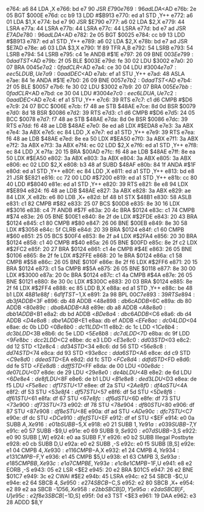 e764: a6 84        LDA    ,X
e766: bd e7 90     JSR    $E790
e769: 96 ad        LDA    <$AD
e76b: 2e 05        BGT    $000E
e76d: cc b9 13     LDD    #$B913
e770: ed a1        STD    ,Y++
e772: a6 01        LDA    $1,X
e774: bd e7 90     JSR    $E790
e777: a6 02        LDA    $2,X
e779: 44           LSRA
e77a: 44           LSRA
e77b: 44           LSRA
e77c: 44           LSRA
e77d: bd e7 ad     JSR    $E7AD
e780: 96 ad        LDA    <$AD
e782: 2e 05        BGT    $0025
e784: cc b9 13     LDD    #$B913
e787: ed a1        STD    ,Y++
e789: a6 02        LDA    $2,X
e78b: bd e7 ad     JSR    $E7AD
e78e: a6 03        LDA    $3,X
e790: 1f 89        TFR    A,B
e792: 54           LSRB
e793: 54           LSRB
e794: 54           LSRB
e795: c4 1e        ANDB   #$1E
e797: 26 09        BNE    $003E
e799: 0d ad        TST    <$AD
e79b: 2f 05        BLE    $003E
e79d: fe 30 02     LDU    $3002
e7a0: 20 07        BRA    $0045
e7a2: 0f ad        CLR    <$AD
e7a4: ce 30 04     LDU    #$3004
e7a7: ee c5        LDU    B,U
e7a9: 0a ad        DEC    <$AD
e7ab: ef a1        STU    ,Y++
e7ad: 48           ASLA
e7ae: 84 1e        ANDA   #$1E
e7b0: 26 09        BNE    $0057
e7b2: 0d ad        TST    <$AD
e7b4: 2f 05        BLE    $0057
e7b6: fe 30 02     LDU    $3002
e7b9: 20 07        BRA    $005E
e7bb: 0f ad        CLR    <$AD
e7bd: ce 30 04     LDU    #$3004
e7c0: ee c6        LDU    A,U
e7c2: 0a ad        DEC    <$AD
e7c4: ef a1        STU    ,Y++
e7c6: 39           RTS
e7c7: c1 d6        CMPB   #$D6
e7c9: 24 07        BCC    $006E
e7cb: f7 48 ae     STB    $48AE
e7ce: 8d 0d        BSR    $0079
e7d0: 8d 18        BSR    $0086
e7d2: 39           RTS
e7d3: c1 d6        CMPB   #$D6
e7d5: 24 05        BCC    $0078
e7d7: f7 48 ae     STB    $48AE
e7da: 8d 0e        BSR    $0086
e7dc: 39           RTS
e7dd: f6 48 ae     LDB    $48AE
e7e0: 8e ed a8     LDX    #$EDA8
e7e3: 3a           ABX
e7e4: 3a           ABX
e7e5: ec 84        LDD    ,X
e7e7: ed a1        STD    ,Y++
e7e9: 39           RTS
e7ea: f6 48 ae     LDB    $48AE
e7ed: 8e ea 50     LDX    #$EA50
e7f0: 3a           ABX
e7f1: 3a           ABX
e7f2: 3a           ABX
e7f3: 3a           ABX
e7f4: ec 02        LDD    $2,X
e7f6: ed a1        STD    ,Y++
e7f8: ec 84        LDD    ,X
e7fa: 20 15        BRA    $00AD
e7fc: f6 48 ae     LDB    $48AE
e7ff: 8e ea 50     LDX    #$EA50
e802: 3a           ABX
e803: 3a           ABX
e804: 3a           ABX
e805: 3a           ABX
e806: ec 02        LDD    $2,X
e808: b3 48 af     SUBD   $48AF
e80b: 84 1f        ANDA   #$1F
e80d: ed a1        STD    ,Y++
e80f: ec 84        LDD    ,X
e811: ed a1        STD    ,Y++
e813: bd e8 21     JSR    $E821
e816: cc 72 00     LDD    #$7200
e819: ed a1        STD    ,Y++
e81b: cc 80 40     LDD    #$8040
e81e: ed a1        STD    ,Y++
e820: 39           RTS
e821: 8e e8 94     LDX    #$E894
e824: f6 48 ae     LDB    $48AE
e827: 3a           ABX
e828: 3a           ABX
e829: ae 84        LDX    ,X
e82b: e6 80        LDB    ,X+
e82d: bf 48 b1     STX    $48B1
e830: 58           ASLB
e831: c1 82        CMPB   #$82
e833: 25 07        BCS    $00D8
e835: 8e 30 16     LDX    #$3016
e838: c4 7f        ANDB   #$7F
e83a: 20 4c        BRA    $0124
e83c: c1 74        CMPB   #$74
e83e: 26 05        BNE    $00E1
e840: 8e 2f de     LDX    #$2FDE
e843: 20 43        BRA    $0124
e845: c1 80        CMPB   #$80
e847: 26 06        BNE    $00EB
e849: 8e 30 58     LDX    #$3058
e84c: 5f           CLRB
e84d: 20 39        BRA    $0124
e84f: c1 60        CMPB   #$60
e851: 25 05        BCS    $00F4
e853: 8e 2f a4     LDX    #$2FA4
e856: 20 30        BRA    $0124
e858: c1 40        CMPB   #$40
e85a: 26 05        BNE    $00FD
e85c: 8e 2f c2     LDX    #$2FC2
e85f: 20 27        BRA    $0124
e861: c1 4e        CMPB   #$4E
e863: 26 05        BNE    $0106
e865: 8e 2f fe     LDX    #$2FFE
e868: 20 1e        BRA    $0124
e86a: c1 58        CMPB   #$58
e86c: 26 05        BNE    $010F
e86e: 8e 2f f6     LDX    #$2FF6
e871: 20 15        BRA    $0124
e873: c1 5a        CMPB   #$5A
e875: 26 05        BNE    $0118
e877: 8e 30 00     LDX    #$3000
e87a: 20 0c        BRA    $0124
e87c: c1 4a        CMPB   #$4A
e87e: 26 05        BNE    $0121
e880: 8e 30 0c     LDX    #$300C
e883: 20 03        BRA    $0124
e885: 8e 2f f4     LDX    #$2FF4
e888: ec 85        LDD    B,X
e88a: ed a1        STD    ,Y++
e88c: be 48 b1     LDX    $48B1
e88f: 6d 1f        TST    -$1,X
e891: 2a 98        BPL    $00C7
e893: 39           RTS
e894: db 3f        ADDB   <$3F
e896: db 48        ADDB   <$48
e898: db 6c        ADDB   <$6C
e89a: db 80        ADDB   <$80
e89c: db a8        ADDB   <$A8
e89e: db a8        ADDB   <$A8
e8a0: db b1        ADDB   <$B1
e8a2: db bd        ADDB   <$BD
e8a4: db c6        ADDB   <$C6
e8a6: db d4        ADDB   <$D4
e8a8: db e1        ADDB   <$E1
e8aa: db ef        ADDB   <$EF
e8ac: dc 04        LDD    <$04
e8ae: dc 0b        LDD    <$0B
e8b0: dc 11        LDD    <$11
e8b2: dc 1c        LDD    <$1C
e8b4: dc 3b        LDD    <$3B
e8b6: dc 5e        LDD    <$5E
e8b8: dc 7d        LDD    <$7D
e8ba: dc 9f        LDD    <$9F
e8bc: dc c2        LDD    <$C2
e8be: dc e3        LDD    <$E3
e8c0: dd 03        STD    <$03
e8c2: dd 12        STD    <$12
e8c4: dd 34        STD    <$34
e8c6: dd 56        STD    <$56
e8c8: dd 74        STD    <$74
e8ca: dd 93        STD    <$93
e8cc: dd a6        STD    <$A6
e8ce: dd c9        STD    <$C9
e8d0: dd ea        STD    <$EA
e8d2: dd fc        STD    <$FC
e8d4: dd fd        STD    <$FD
e8d6: dd fe        STD    <$FE
e8d8: dd ff        STD    <$FF
e8da: de 00        LDU    <$00
e8dc: de 07        LDU    <$07
e8de: de 29        LDU    <$29
e8e0: de 4b        LDU    <$4B
e8e2: de 6d        LDU    <$6D
e8e4: de 8f        LDU    <$8F
e8e6: de b1        LDU    <$B1
e8e8: de d3        LDU    <$D3
e8ea: de f5        LDU    <$F5
e8ec: df 17        STU    <$17
e8ee: df 2a        STU    <$2A
e8f0: df 4a        STU    <$4A
e8f2: df 53        STU    <$53
e8f4: df 57        STU    <$57
e8f6: df 5d        STU    <$5D
e8f8: df 61        STU    <$61
e8fa: df 67        STU    <$67
e8fc: df 6d        STU    <$6D
e8fe: df 73        STU    <$73
e900: df 73        STU    <$73
e902: df 78        STU    <$78
e904: df 80        STU    <$80
e906: df 87        STU    <$87
e908: df 8e        STU    <$8E
e90a: df ad        STU    <$AD
e90c: df c7        STU    <$C7
e90e: df dc        STU    <$DC
e910: df ef        STU    <$EF
e912: df ef        STU    <$EF
e914: e0 0a        SUBB   $A,X
e916: e0 1b        SUBB   -$5,X
e918: e0 21        SUBB   $1,Y
e91a: e0 39        SUBB   -$7,Y
e91c: e0 57        SUBB   -$9,U
e91e: e0 69        SUBB   $9,S
e920: e0 7d        SUBB   -$3,S
e922: e0 90        SUBB   [,W]
e924: e0 aa        SUBB   F,Y
e926: e0 b2        SUBB   Illegal Postbyte
e928: e0 cb        SUBB   D,U
e92a: e0 e2        SUBB   ,-S
e92c: e0 f5        SUBB   [B,S]
e92e: e1 04        CMPB   $4,X
e930: e1 16        CMPB   -$A,X
e932: e1 24        CMPB   $4,Y
e934: e1 31        CMPB   -$F,Y
e936: e1 45        CMPB   $5,U
e938: e1 63        CMPB   $3,S
e93a: e1 85        CMPB   B,X
e93c: e1 a7        CMPB   E,Y
e93e: e1 c8 e1     CMPB   -$1F,U
e941: e8 e2        EORB   ,-S
e943: 05 e2        LSR    <$E2
e945: 20 e2        BRA    $01C5
e947: 26 e2        BNE    $01C7
e949: 3c e2        CWAI   #$E2
e94b: 45           LSRA
e94c: e2 54        SBCB   -$C,U
e94e: e2 64        SBCB   $4,S
e950: e2 74        SBCB   -$C,S
e952: e2 80        SBCB   ,X+
e954: e2 89 e2 aa  SBCB   -$1D56,X
e958: e2 bb        SBCB   [D,Y]
e95a: e2 da        SBCB   [F,U]
e95c: e2 f8 e3     SBCB   [-$1D,S]
e95f: 0d e3        TST    <$E3
e961: 19           DAA
e962: e3 28        ADDD   $8,Y
